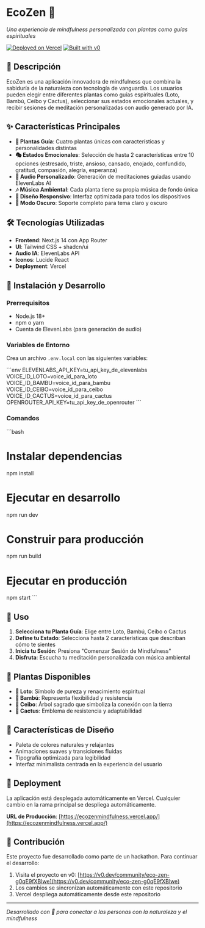 # EcoZen 🌱

*Una experiencia de mindfulness personalizada con plantas como guías espirituales*

[![Deployed on Vercel](https://img.shields.io/badge/Deployed%20on-Vercel-black?style=for-the-badge&logo=vercel)](https://vercel.com/arenasagustins-projects/v0-hackathon)
[![Built with v0](https://img.shields.io/badge/Built%20with-v0.app-black?style=for-the-badge)](https://v0.app/chat/projects/P1RqHHVxLc3)

## 🌿 Descripción

EcoZen es una aplicación innovadora de mindfulness que combina la sabiduría de la naturaleza con tecnología de vanguardia. Los usuarios pueden elegir entre diferentes plantas como guías espirituales (Loto, Bambú, Ceibo y Cactus), seleccionar sus estados emocionales actuales, y recibir sesiones de meditación personalizadas con audio generado por IA.

## ✨ Características Principales

- **🌸 Plantas Guía**: Cuatro plantas únicas con características y personalidades distintas
- **🎭 Estados Emocionales**: Selección de hasta 2 características entre 10 opciones (estresado, triste, ansioso, cansado, enojado, confundido, gratitud, compasión, alegría, esperanza)
- **🎵 Audio Personalizado**: Generación de meditaciones guiadas usando ElevenLabs AI
- **🎶 Música Ambiental**: Cada planta tiene su propia música de fondo única
- **📱 Diseño Responsivo**: Interfaz optimizada para todos los dispositivos
- **🌙 Modo Oscuro**: Soporte completo para tema claro y oscuro

## 🛠️ Tecnologías Utilizadas

- **Frontend**: Next.js 14 con App Router
- **UI**: Tailwind CSS + shadcn/ui
- **Audio IA**: ElevenLabs API
- **Iconos**: Lucide React
- **Deployment**: Vercel

## 🚀 Instalación y Desarrollo

### Prerrequisitos

- Node.js 18+ 
- npm o yarn
- Cuenta de ElevenLabs (para generación de audio)

### Variables de Entorno

Crea un archivo `.env.local` con las siguientes variables:

\`\`\`env
ELEVENLABS_API_KEY=tu_api_key_de_elevenlabs
VOICE_ID_LOTO=voice_id_para_loto
VOICE_ID_BAMBU=voice_id_para_bambu  
VOICE_ID_CEIBO=voice_id_para_ceibo
VOICE_ID_CACTUS=voice_id_para_cactus
OPENROUTER_API_KEY=tu_api_key_de_openrouter
\`\`\`

### Comandos

\`\`\`bash
# Instalar dependencias
npm install

# Ejecutar en desarrollo
npm run dev

# Construir para producción
npm run build

# Ejecutar en producción
npm start
\`\`\`

## 🎯 Uso

1. **Selecciona tu Planta Guía**: Elige entre Loto, Bambú, Ceibo o Cactus
2. **Define tu Estado**: Selecciona hasta 2 características que describan cómo te sientes
3. **Inicia tu Sesión**: Presiona "Comenzar Sesión de Mindfulness"
4. **Disfruta**: Escucha tu meditación personalizada con música ambiental

## 🌱 Plantas Disponibles

- **🪷 Loto**: Símbolo de pureza y renacimiento espiritual
- **🎋 Bambú**: Representa flexibilidad y resistencia
- **🌳 Ceibo**: Árbol sagrado que simboliza la conexión con la tierra
- **🌵 Cactus**: Emblema de resistencia y adaptabilidad

## 🎨 Características de Diseño

- Paleta de colores naturales y relajantes
- Animaciones suaves y transiciones fluidas
- Tipografía optimizada para legibilidad
- Interfaz minimalista centrada en la experiencia del usuario

## 📱 Deployment

La aplicación está desplegada automáticamente en Vercel. Cualquier cambio en la rama principal se despliega automáticamente.

**URL de Producción**: [https://ecozenmindfulness.vercel.app/](https://ecozenmindfulness.vercel.app/)

## 🤝 Contribución

Este proyecto fue desarrollado como parte de un hackathon. Para continuar el desarrollo:

1. Visita el proyecto en v0: [https://v0.dev/community/eco-zen-g0qE9fXBlwe](https://v0.dev/community/eco-zen-g0qE9fXBlwe)
2. Los cambios se sincronizan automáticamente con este repositorio
3. Vercel despliega automáticamente desde este repositorio


---

*Desarrollado con 💚 para conectar a las personas con la naturaleza y el mindfulness*
